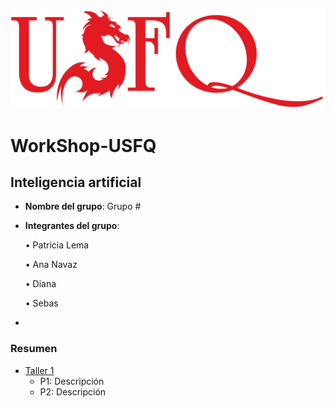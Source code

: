 ![USFQ-LOGO](/Taller1/images/usfq-red.png)
# WorkShop-USFQ
## Inteligencia artificial

- **Nombre del grupo**: Grupo #
- **Integrantes del grupo**:

    • Patricia Lema

    • Ana Navaz

    • Diana
    
    • Sebas
- 

### Resumen
- [Taller 1](/Taller1/README.md)
  - P1: Descripción 
  - P2: Descripción

